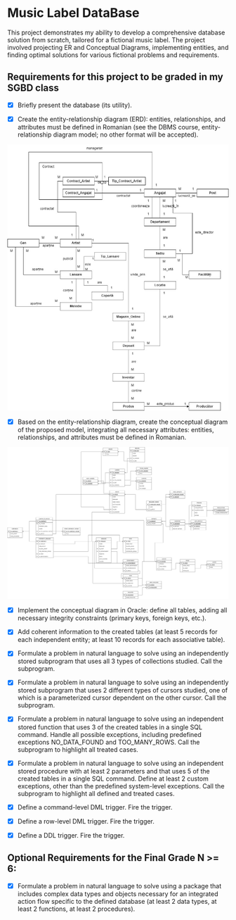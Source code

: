 # Music Label DataBase

This project demonstrates my ability to develop a comprehensive database solution from scratch, tailored for a fictional music label. The project involved projecting ER and Conceptual Diagrams, implementing entities, and finding optimal solutions for various fictional problems and requirements. 

## Requirements for this project to be graded in my SGBD class
- [x] Briefly present the database (its utility).

- [x] Create the entity-relationship diagram (ERD): entities, relationships, and attributes must be defined in Romanian (see the DBMS course, entity-relationship diagram model; no other format will be accepted).

![Entity Relationship Diagram](Diagrams/Diagrama%20ER.jpg)

- [x] Based on the entity-relationship diagram, create the conceptual diagram of the proposed model, integrating all necessary attributes: entities, relationships, and attributes must be defined in Romanian.

![Conceptual Diagram](Diagrams/Diagrama%20Conceptuala.jpg)

- [x] Implement the conceptual diagram in Oracle: define all tables, adding all necessary integrity constraints (primary keys, foreign keys, etc.).

- [x] Add coherent information to the created tables (at least 5 records for each independent entity; at least 10 records for each associative table).

- [x] Formulate a problem in natural language to solve using an independently stored subprogram that uses all 3 types of collections studied. Call the subprogram.

- [x] Formulate a problem in natural language to solve using an independently stored subprogram that uses 2 different types of cursors studied, one of which is a parameterized cursor dependent on the other cursor. Call the subprogram.

- [x] Formulate a problem in natural language to solve using an independent stored function that uses 3 of the created tables in a single SQL command. Handle all possible exceptions, including predefined exceptions NO_DATA_FOUND and TOO_MANY_ROWS. Call the subprogram to highlight all treated cases.

- [x] Formulate a problem in natural language to solve using an independent stored procedure with at least 2 parameters and that uses 5 of the created tables in a single SQL command. Define at least 2 custom exceptions, other than the predefined system-level exceptions. Call the subprogram to highlight all defined and treated cases.

- [x] Define a command-level DML trigger. Fire the trigger.

- [x] Define a row-level DML trigger. Fire the trigger.

- [x] Define a DDL trigger. Fire the trigger.

## Optional Requirements for the Final Grade N >= 6:
- [x] Formulate a problem in natural language to solve using a package that includes complex data types and objects necessary for an integrated action flow specific to the defined database (at least 2 data types, at least 2 functions, at least 2 procedures).
